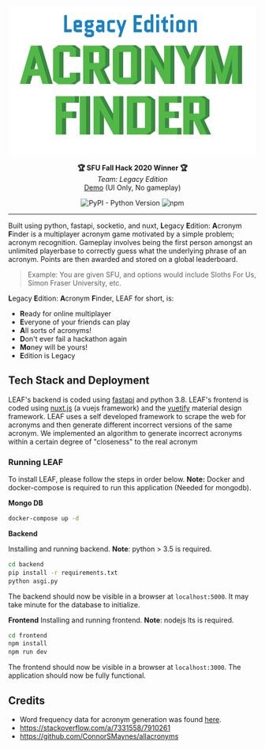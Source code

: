<p align="center">
  <img src="./readme-image.png" alt="Legacy Edition" height="300" />
</p>
<p align="center">
  <strong>🏆 SFU Fall Hack 2020 Winner 🏆</strong></br>
  <em>Team: Legacy Edition</em></br>
  <a href="https://leaf.flortz.vercel.app/" target="_blaank">Demo</a> (UI Only, No gameplay)
</p>
<p align="center">
<img alt="PyPI - Python Version" src="https://img.shields.io/pypi/pyversions/fastapi" />
<img alt="npm" src="https://img.shields.io/npm/v/npm" />
</p>

---
Built using python, fastapi, socketio, and nuxt,  **L**egacy **E**dition: **A**cronym **F**inder is a multiplayer acronym
game motivated by a simple problem; acronym recognition. Gameplay involves being the first person amongst an unlimited playerbase 
to correctly guess what the underlying phrase of an acronym. Points are then awarded and stored on a global leaderboard.

> Example: You are given SFU, and options would include Sloths For Us, Simon Fraser University, etc.

**L**egacy **E**dition: **A**cronym **F**inder, LEAF for short, is:
- **R**eady for online multiplayer
- **E**veryone of your friends can play
- **A**ll sorts of acronyms!
- **D**on't ever fail a hackathon again
- **Mo**ney will be yours!
- **E**dition is Legacy

## Tech Stack and Deployment
LEAF's backend is coded using [fastapi](https://fastapi.tiangolo.com/) and python 3.8. LEAF's frontend is coded 
using [nuxt.js](https://nuxtjs.org) (a vuejs framework) and the [vuetify](https://vuetifyjs.com/) material design framework.
LEAF uses a self developed framework to scrape the web for acronyms and then generate different incorrect versions of the same acronym.
We implemented an algorithm to generate incorrect acronyms within a certain degree of "closeness" to the real acronym

### Running LEAF
To install LEAF, please follow the steps in order below.
**Note:** Docker and docker-compose is required to run this application (Needed for mongodb). 

**Mongo DB**
```bash
docker-compose up -d 
```

**Backend**

Installing and running backend.  **Note**: python > 3.5 is required. 
```bash 
cd backend
pip install -r requirements.txt
python asgi.py
```
The backend should now be visible in a browser at `localhost:5000`. It may take minute for the database to initialize.

**Frontend**
Installing and running frontend.  **Note**: nodejs lts is required.
```bash
cd frontend
npm install
npm run dev
```
The frontend should now be visible in a browser at `localhost:3000`.  The application should now be fully functional.

## Credits
- Word frequency data for acronym generation was found [here](http://norvig.com/ngrams/).
- https://stackoverflow.com/a/7331558/7910261
- https://github.com/ConnorSMaynes/allacronyms

